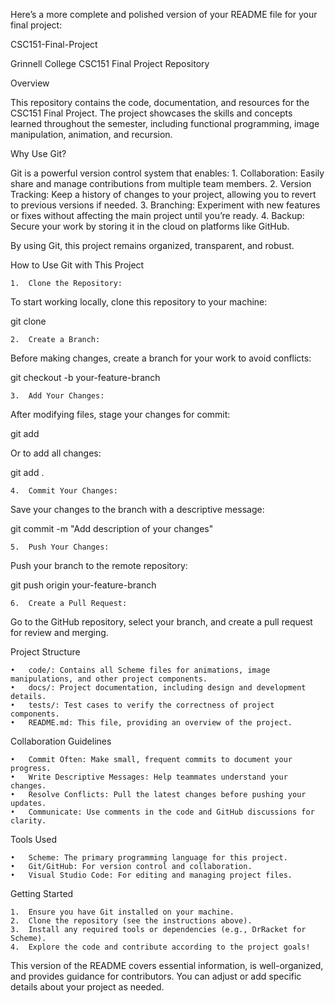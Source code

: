 Here’s a more complete and polished version of your README file for your final project:

CSC151-Final-Project

Grinnell College CSC151 Final Project Repository

Overview

This repository contains the code, documentation, and resources for the CSC151 Final Project. The project showcases the skills and concepts learned throughout the semester, including functional programming, image manipulation, animation, and recursion.

Why Use Git?

Git is a powerful version control system that enables:
	1.	Collaboration: Easily share and manage contributions from multiple team members.
	2.	Version Tracking: Keep a history of changes to your project, allowing you to revert to previous versions if needed.
	3.	Branching: Experiment with new features or fixes without affecting the main project until you’re ready.
	4.	Backup: Secure your work by storing it in the cloud on platforms like GitHub.

By using Git, this project remains organized, transparent, and robust.

How to Use Git with This Project

	1.	Clone the Repository:
To start working locally, clone this repository to your machine:

git clone <repository-url>


	2.	Create a Branch:
Before making changes, create a branch for your work to avoid conflicts:

git checkout -b your-feature-branch


	3.	Add Your Changes:
After modifying files, stage your changes for commit:

git add <file-name>

Or to add all changes:

git add .


	4.	Commit Your Changes:
Save your changes to the branch with a descriptive message:

git commit -m "Add description of your changes"


	5.	Push Your Changes:
Push your branch to the remote repository:

git push origin your-feature-branch


	6.	Create a Pull Request:
Go to the GitHub repository, select your branch, and create a pull request for review and merging.

Project Structure

	•	code/: Contains all Scheme files for animations, image manipulations, and other project components.
	•	docs/: Project documentation, including design and development details.
	•	tests/: Test cases to verify the correctness of project components.
	•	README.md: This file, providing an overview of the project.

Collaboration Guidelines

	•	Commit Often: Make small, frequent commits to document your progress.
	•	Write Descriptive Messages: Help teammates understand your changes.
	•	Resolve Conflicts: Pull the latest changes before pushing your updates.
	•	Communicate: Use comments in the code and GitHub discussions for clarity.

Tools Used

	•	Scheme: The primary programming language for this project.
	•	Git/GitHub: For version control and collaboration.
	•	Visual Studio Code: For editing and managing project files.

Getting Started

	1.	Ensure you have Git installed on your machine.
	2.	Clone the repository (see the instructions above).
	3.	Install any required tools or dependencies (e.g., DrRacket for Scheme).
	4.	Explore the code and contribute according to the project goals!

This version of the README covers essential information, is well-organized, and provides guidance for contributors. You can adjust or add specific details about your project as needed.